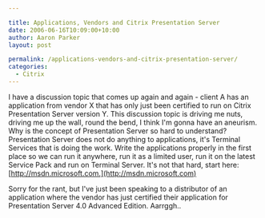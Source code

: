 ```yaml
---

title: Applications, Vendors and Citrix Presentation Server
date: 2006-06-16T10:09:00+10:00
author: Aaron Parker
layout: post

permalink: /applications-vendors-and-citrix-presentation-server/
categories:
  - Citrix
---
```

I have a discussion topic that comes up again and again - client A has an application from vendor X that has only just been certified to run on Citrix Presentation Server version Y. This discussion topic is driving me nuts, driving me up the wall, round the bend, I think I'm gonna have an aneurism. Why is the concept of Presentation Server so hard to understand? Presentation Server does not do anything to applications, it's Terminal Services that is doing the work. Write the applications properly in the first place so we can run it anywhere, run it as a limited user, run it on the latest Service Pack and run on Terminal Server. It's not that hard, start here: [http://msdn.microsoft.com.](http://msdn.microsoft.com)

Sorry for the rant, but I've just been speaking to a distributor of an application where the vendor has just certified their application for Presentation Server 4.0 Advanced Edition. Aarrggh..
